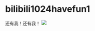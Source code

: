 # bilibili1024havefun1
还有我！还有我！
![](https://github.com/zuozishi/bilibili1024havefun1/raw/main/2.jpg)
